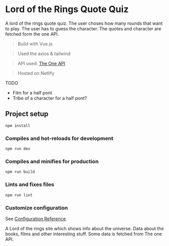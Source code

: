 # Lord of the Rings Quote Quiz

A lord of the rings quote quiz. The user choses how many rounds that want to play.
The user has to guess the character. The quotes and character are fetched form the one API.


> Build with Vue.js

> Used the axios & tailwind

> API used: [The One API](https://the-one-api.dev/)

> Hosted on Netlify


TODO

- Film for a half pont
- Tribe of a character for a half pont?

## Project setup
```
npm install
```

### Compiles and hot-reloads for development
```
npm run dev
```

### Compiles and minifies for production
```
npm run build
```

### Lints and fixes files
```
npm run lint
```

### Customize configuration
See [Configuration Reference](https://cli.vuejs.org/config/).



A Lord of the rings site which shows info about the universe.
Data about the books, films and other interesting stuff. 
Some data is fetched from The one API.

